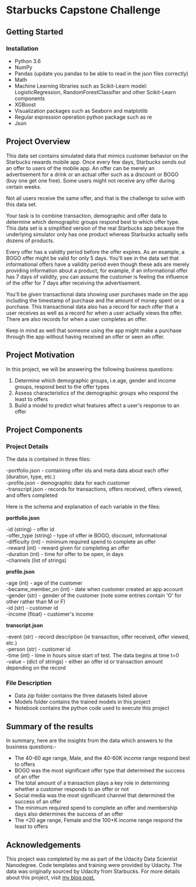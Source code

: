# Starbucks Capstone Challenge
## Getting Started
### Installation

- Python 3.6
- NumPy
- Pandas (update you pandas to be able to read in the json files correctly)
- Math
- Machine Learning libraries such as Scikit-Learn model: LogisticRegression, RandomForestClassifier  and other Scikit-Learn components
- XGBoost
- Visualization packages such as Seaborn and matplotlib
- Regular expression operation python package such as re
- Json

 ## Project Overview  
This data set contains simulated data that mimics customer behavior on the Starbucks rewards mobile app. Once every few days, Starbucks sends out an offer to users of the mobile app. An offer can be merely an advertisement for a drink or an actual offer such as a discount or BOGO (buy one get one free). Some users might not receive any offer during certain weeks.

Not all users receive the same offer, and that is the challenge to solve with this data set.

Your task is to combine transaction, demographic and offer data to determine which demographic groups respond best to which offer type. This data set is a simplified version of the real Starbucks app because the underlying simulator only has one product whereas Starbucks actually sells dozens of products.

Every offer has a validity period before the offer expires. As an example, a BOGO offer might be valid for only 5 days. You'll see in the data set that informational offers have a validity period even though these ads are merely providing information about a product; for example, if an informational offer has 7 days of validity, you can assume the customer is feeling the influence of the offer for 7 days after receiving the advertisement.

You'll be given transactional data showing user purchases made on the app including the timestamp of purchase and the amount of money spent on a purchase. This transactional data also has a record for each offer that a user receives as well as a record for when a user actually views the offer. There are also records for when a user completes an offer.

Keep in mind as well that someone using the app might make a purchase through the app without having received an offer or seen an offer.

## Project Motivation
In this project, we will be answering the following business questions:<br>
1) Determine which demographic groups, i.e.age, gender and income groups, respond best to the offer types<br>
2) Assess characteristics of the demographic groups who respond the least to offers<br>
3) Build a model to predict what features affect a user's response to an offer<br>

## Project Components
### Project Details 
The data is contained in three files:

-portfolio.json - containing offer ids and meta data about each offer (duration, type, etc.)<br>
-profile.json - demographic data for each customer<br>
-transcript.json - records for transactions, offers received, offers viewed, and offers completed<br>

Here is the schema and explanation of each variable in the files:

**portfolio.json**

-id (string) - offer id<br>
-offer_type (string) - type of offer ie BOGO, discount, informational<br>
-difficulty (int) - minimum required spend to complete an offer<br>
-reward (int) - reward given for completing an offer<br>
-duration (int) - time for offer to be open, in days<br>
-channels (list of strings)<br>

**profile.json**

-age (int) - age of the customer<br>
-became_member_on (int) - date when customer created an app account<br>
-gender (str) - gender of the customer (note some entries contain 'O' for other rather than M or F)<br>
-id (str) - customer id<br>
-income (float) - customer's income<br>

**transcript.json**

-event (str) - record description (ie transaction, offer received, offer viewed, etc.)<br>
-person (str) - customer id<br>
-time (int) - time in hours since start of test. The data begins at time t=0<br>
-value - (dict of strings) - either an offer id or transaction amount depending on the record<br>

### File Description
- Data zip folder contains the three datasets listed above<br>
- Models folder contains the trained models in this project<br>
- Notebook contains the python code used to execute this project<br>

## Summary of the results
In summary, here are the insights from the data which answers to the business questions:-

- The 40-60 age range, Male, and the 40-60K income range respond best to offers<br>
- BOGO was the most significant offer type that determined the success of an offer<br>
- The total amount of a transaction plays a key role in determining whether a customer responds to an offer or not<br>
- Social media was the most significant channel that determined the success of an offer<br>
- The minimum required spend to complete an offer and membership days also determines the success of an offer<br>
- The <20 age range, Female and the 100+K income range respond the least to offers<br>

##  Acknowledgements
This project was completed by me as part of the Udacity Data Scientist Nanodegree. Code templates and training were provided by Udacity. The data was originally sourced by Udacity from Starbucks. For more details about this project, visit [my blog post.](https://medium.com/@thanksgivingtogod94/how-can-starbucks-determine-the-effectiveness-of-their-campaign-offers-2b6b04e8aba8)
